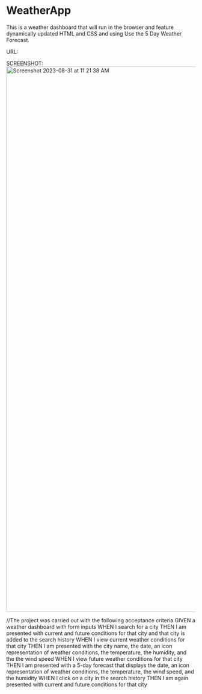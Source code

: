 # WeatherApp
This is a weather dashboard that will run in the browser and feature dynamically updated HTML and CSS and using Use the 5 Day Weather Forecast.

URL:

SCREENSHOT: <img width="1447" alt="Screenshot 2023-08-31 at 11 21 38 AM" src="https://github.com/LeidyCardenasS/WeatherApp/assets/139012532/c595f698-cbfe-4c12-a986-4a2c29fb7efe">


//The project was carried out with the following acceptance criteria 
GIVEN a weather dashboard with form inputs
WHEN I search for a city
THEN I am presented with current and future conditions for that city and that city is added to the search history
WHEN I view current weather conditions for that city
THEN I am presented with the city name, the date, an icon representation of weather conditions, the temperature, the humidity, and the the wind speed
WHEN I view future weather conditions for that city
THEN I am presented with a 5-day forecast that displays the date, an icon representation of weather conditions, the temperature, the wind speed, and the humidity
WHEN I click on a city in the search history
THEN I am again presented with current and future conditions for that city
